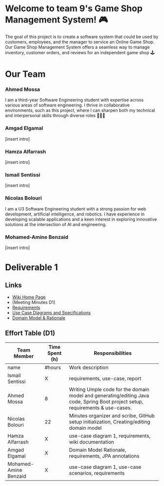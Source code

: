 # Welcome to team 9's Game Shop Management System! 🎮
The goal of this project is to create a software system that could be used by customers, employees, and the manager to service an Online Game Shop. 
Our Game Shop Management System offers a seamless way to manage inventory, customer orders, and reviews for an independent game shop 🕹️


# Our Team

### Ahmed Mossa
I am a third-year Software Engineering student with expertise across various areas of software engineering. I thrive in collaborative environments, such as this project, where I can sharpen both my technical and interpersonal skills through diverse roles 👨🏻‍💻

### Amgad Elgamal
[insert intro]

### Hamza Alfarrash
[insert intro]

### Ismail Sentissi
[insert intro]

### Nicolas Bolouri
I am a U3 Software Engineering student with a strong passion for web development, artificial intelligence, and robotics. I have experience in developing scalable applications and a keen interest in exploring innovative solutions at the intersection of AI and engineering. 

### Mohamed-Amine Benzaid
[insert intro]

# Deliverable 1
## Links
* [Wiki Home Page](https://github.com/McGill-ECSE321-Fall2024/project-group-9/wiki)
* [Meeting Minutes D1]
* [Requirements](https://github.com/McGill-ECSE321-Fall2024/project-group-9/wiki/Requirements)
* [Use Case Diagrams and Specifications](https://github.com/McGill-ECSE321-Fall2024/project-group-9/wiki/Use-Cases-and-Specifications)
* [Domain Model & Rationale](https://github.com/McGill-ECSE321-Fall2024/project-group-9/wiki/Domain-Model-and-Rationale) 

## Effort Table (D1)
| Team Member | Time Spent (h) | Responsibilities | 
| --- | --- | --- |
| name | #hours | Work description |
| Ismail Sentissi | X | requirements, use-case, report|
| Ahmed Mossa | 8 | Writing Umple code for the domain model and generating/editing Java code, Spring Boot project setup, requirements & use-cases. |
| Nicolas Bolouri | 22 | Minutes organizer and scribe, GitHub setup initialization, Creating/editing domain model |
| Hamza Alfarrash | X | use-case diagram 1, requirements, wiki documentation |
| Amgad Elgamal | X | Domain Model Rationale, requirements, JPA annotations |
| Mohamed-Amine Benzaid| X | use-case diagram 1, use-case scenarios, requirements |

